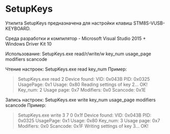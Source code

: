 # SetupKeys

Утилита SetupKeys предназначена для настройки клавиш STM8S-VUSB-KEYBOARD.

Среда разработки и компилятор - Microsoft Visual Studio 2015 + Windows Driver Kit 10

Использование:
SetupKeys.exe read/r/write/w key_num usage_page modifiers scancode

Чтение настроек: SetupKeys.exe read key_num
Пример:
>SetupKeys.exe read 2
Device found: VID: 0x043B  PID: 0x0325  UsagePage: 0x1  Usage: 0x80
Reading settings of key 2... OK!
Key_num: 2
Usage page: 0x7
Modifiers: 0x0
Scancode: 0x1E

Запись настроек: SetupKeys.exe write key_num usage_page modifiers scancode
Пример:
>SetupKeys.exe write 3 7 0 0x1f
Device found: VID: 0x043B  PID: 0x0325  UsagePage: 0x1  Usage: 0x80
Key_num: 3
Usage page: 0x7
Modifiers: 0x0
Scancode: 0x1F
Writing settings of key 3... OK!

